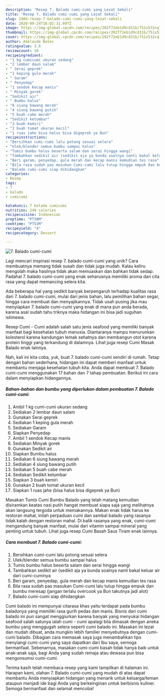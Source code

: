 ```yaml
---
description: "Resep 7. Balado cumi-cumi yang Lezat Sekali"
title: "Resep 7. Balado cumi-cumi yang Lezat Sekali"
slug: 2404-resep-7-balado-cumi-cumi-yang-lezat-sekali
date: 2020-09-24T16:02:31.697Z
image: https://img-global.cpcdn.com/recipes/202f72eb1d9cd31b/751x532cq70/7-balado-cumi-cumi-foto-resep-utama.jpg
thumbnail: https://img-global.cpcdn.com/recipes/202f72eb1d9cd31b/751x532cq70/7-balado-cumi-cumi-foto-resep-utama.jpg
cover: https://img-global.cpcdn.com/recipes/202f72eb1d9cd31b/751x532cq70/7-balado-cumi-cumi-foto-resep-utama.jpg
author: Adelaide Bates
ratingvalue: 3.8
reviewcount: 10
recipeingredient:
- "1 kg cumicumi ukuran sedang"
- "2 lembar daun salam"
- " Serai geprek"
- "1 keping gula merah"
- " Garam"
- " Penyedap"
- "1 sendok Kecap manis"
- " Minyak gorek"
- "Sedikit air"
- " Bumbu halus"
- "6 siung bawang merah"
- "4 siung bawang putih"
- "5 buah cabe merah"
- "Sedikit ketumbar"
- "3 buah kemiri"
- "2 buah tomat ukuran kecil"
- "1 ruas jahe bisa halus bisa digeprek ya Bun"
recipeinstructions:
- "Bersihkan cumi-cumi lalu potong sesuai selera"
- "Ulek/blender semua bumbu sampai halus"
- "Tumis bumbu halus beserta salam dan serai hingga wangi"
- "Tambahkan sedikit air (sedikit aja ya bunda soalnya nanti bakal keluar air dari cumi-cuminya"
- "Beri garam, penyedap, gula merah dan kecap manis kemudian tes rasa"
- "Bila rasa sudah pas masukan Cumi-cumi lalu tutup hingga empuk dan bumbu meresap (jangan terlalu overcook ya Bun takutnya jadi alot)"
- "Balado cumi-cumi siap dihidangkan"
categories:
- Resep
tags:
- 7
- balado
- cumicumi

katakunci: 7 balado cumicumi 
nutrition: 249 calories
recipecuisine: Indonesian
preptime: "PT30M"
cooktime: "PT53M"
recipeyield: "4"
recipecategory: Dessert

---
```



![7. Balado cumi-cumi](https://img-global.cpcdn.com/recipes/202f72eb1d9cd31b/751x532cq70/7-balado-cumi-cumi-foto-resep-utama.jpg)

Lagi mencari inspirasi resep 7. balado cumi-cumi yang unik? Cara membuatnya memang tidak susah dan tidak juga mudah. Kalau keliru mengolah maka hasilnya tidak akan memuaskan dan bahkan tidak sedap. Padahal 7. balado cumi-cumi yang enak seharusnya memiliki aroma dan cita rasa yang dapat memancing selera kita.

Ada beberapa hal yang sedikit banyak berpengaruh terhadap kualitas rasa dari 7. balado cumi-cumi, mulai dari jenis bahan, lalu pemilihan bahan segar, hingga cara membuat dan menyajikannya. Tidak usah pusing jika mau menyiapkan 7. balado cumi-cumi yang enak di mana pun anda berada, karena asal sudah tahu triknya maka hidangan ini bisa jadi suguhan istimewa.

Resep Cumi - Cumi adalah salah satu jenis seafood yang memiliki banyak manfaat bagi kesehatan tubuh manusia. Diantaranya mampu menurunkan kolesterol karena kandungan lemak sehatnya dan membangun otot karena protein tinggi yang terkandung di dalamnya. Lihat juga resep Cumi Masak Balado enak lainnya.


Nah, kali ini kita coba, yuk, buat 7. balado cumi-cumi sendiri di rumah. Tetap dengan bahan sederhana, hidangan ini dapat memberi manfaat untuk membantu menjaga kesehatan tubuh kita. Anda dapat membuat 7. Balado cumi-cumi menggunakan 17 bahan dan 7 tahap pembuatan. Berikut ini cara dalam menyiapkan hidangannya.

<!--inarticleads1-->

##### Bahan-bahan dan bumbu yang diperlukan dalam pembuatan 7. Balado cumi-cumi:

1. Ambil 1 kg cumi-cumi ukuran sedang
1. Sediakan 2 lembar daun salam
1. Gunakan  Serai geprek
1. Sediakan 1 keping gula merah
1. Sediakan  Garam
1. Siapkan  Penyedap
1. Ambil 1 sendok Kecap manis
1. Sediakan  Minyak gorek
1. Gunakan Sedikit air
1. Siapkan  Bumbu halus
1. Sediakan 6 siung bawang merah
1. Sediakan 4 siung bawang putih
1. Sediakan 5 buah cabe merah
1. Sediakan Sedikit ketumbar
1. Siapkan 3 buah kemiri
1. Gunakan 2 buah tomat ukuran kecil
1. Siapkan 1 ruas jahe (bisa halus bisa digeprek ya Bun)


Masakan Tumis Cumi Bumbu Balado yang telah matang kemudian disiramkan keatas nasi putih hangat membuat siapa saja yang melihatnya akan langsung tergoda untuk memakannya. Makan enak tidak harus ke restoran mahal, inilah perpaduan cumi dan sambal balado yang rasanya tidak kalah dengan restoran mahal. Di balik rasanya yang enak, cumi-cumi mengandung banyak manfaat, mulai dari vitamin sampai mineral yang penting untuk tubuh. Lihat juga resep Cumi Basah Saus Tiram enak lainnya. 

<!--inarticleads2-->

##### Cara membuat 7. Balado cumi-cumi:

1. Bersihkan cumi-cumi lalu potong sesuai selera
1. Ulek/blender semua bumbu sampai halus
1. Tumis bumbu halus beserta salam dan serai hingga wangi
1. Tambahkan sedikit air (sedikit aja ya bunda soalnya nanti bakal keluar air dari cumi-cuminya
1. Beri garam, penyedap, gula merah dan kecap manis kemudian tes rasa
1. Bila rasa sudah pas masukan Cumi-cumi lalu tutup hingga empuk dan bumbu meresap (jangan terlalu overcook ya Bun takutnya jadi alot)
1. Balado cumi-cumi siap dihidangkan


Cumi balado ini mempunyai citarasa khas yaitu terdapat pada bumbu baladonya yang memiliki rasa gurih pedas dan manis. Bisnis dari cumi balado ini pun sangat menggiurkan karena banyak yang menyukai hidangan seafood salah satunya ialah cumi - cumi apalagi bila dimasak dengan aneka bumbu yang menggugah selera seperti cumi balado ini. Masakan ini lezat dan mudah dibuat, anda mungkin lebih familier menyebutnya dengan cumi-cumi balado. Dibagian cara memasak saya juga menambahkan tips menyiangi cumi-cumi yang saya dapatkan dari Ibu saya, semoga bermanfaat. Sebenarnya, masakan cumi-cumi basah tidak hanya baik untuk anak-anak saja, bagi Anda yang sudah remaja atau dewasa pun bisa mengonsumsi cumi-cumi. 

Terima kasih telah membaca resep yang kami tampilkan di halaman ini. Harapan kami, olahan 7. Balado cumi-cumi yang mudah di atas dapat membantu Anda menyiapkan hidangan yang menarik untuk keluarga/teman ataupun menjadi ide bagi Anda yang berkeinginan untuk berbisnis kuliner. Semoga bermanfaat dan selamat mencoba!
